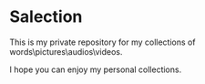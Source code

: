 # Salection


This is my private repository for my collections of words\pictures\audios\videos.

I hope you can enjoy my personal collections.





